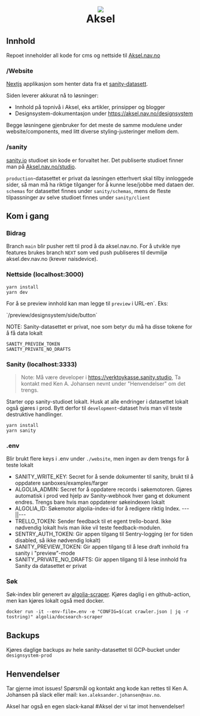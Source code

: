 <h1 align="center">
    <img src="https://user-images.githubusercontent.com/26967723/164701858-e8237611-1285-4c68-b9e3-e047499b94cf.svg" />
    <br/>Aksel
</h1>

## Innhold

Repoet inneholder all kode for cms og nettside til [Aksel.nav.no](https://aksel.nav.no/)

### /Website

[Nextjs](https://nextjs.org/) applikasjon som henter data fra et [sanity-datasett](https://www.sanity.io/).

Siden leverer akkurat nå to løsninger:

- Innhold på topnivå i Aksel, eks artikler, prinsipper og blogger
- Designsystem-dokumentasjon under https://aksel.nav.no/designsystem

Begge løsningene gjenbruker for det meste de samme modulene under website/components, med litt diverse styling-justeringer mellom dem.

### /sanity

[sanity.io](https://www.sanity.io/) studioet sin kode er forvaltet her. Det publiserte studioet finner man på [Aksel.nav.no/studio](Aksel.nav.no/studio).

`production`-datasettet er privat da løsningen etterhvert skal tilby innloggede sider, så man må ha riktige tilganger for å kunne lese/jobbe med dataen der. `schemas` for datasettet finnes under `sanity/schemas`, mens de fleste tilpassninger av selve studioet finnes under `sanity/client`

## Kom i gang

### Bidrag

Branch `main` blir pusher rett til prod å da aksel.nav.no. For å utvikle nye features brukes branch `NEXT` som
ved push publiseres til devmiljø aksel.dev.nav.no (krever naisdevice).

### Nettside (localhost:3000)

```
yarn install
yarn dev
```

For å se preview innhold kan man legge til `preview` i URL-en´.
Eks:

`/preview/designsystem/side/button´

NOTE: Sanity-datasettet er privat, noe som betyr du må ha disse tokene for å få data lokalt

```
SANITY_PREVIEW_TOKEN
SANITY_PRIVATE_NO_DRAFTS
```

### Sanity (localhost:3333)

> Note: Må være developer i https://verktoykasse.sanity.studio, Ta kontakt med Ken A. Johansen nevnt under "Henvendelser" om det trengs.

Starter opp sanity-studioet lokalt. Husk at alle endringer i datasettet lokalt også gjøres i prod. Bytt derfor til `development`-dataset hvis man vil teste destruktive handlinger.

```
yarn install
yarn sanity
```

### .env

Blir brukt flere keys i .env under `./website`, men ingen av dem trengs for å teste lokalt

- SANITY_WRITE_KEY: Secret for å sende dokumenter til sanity, brukt til å oppdatere sanboxes/examples/farger
- ALGOLIA_ADMIN: Secret for å oppdatere records i søkemotoren. Gjøres automatisk i prod ved hjelp av Sanity-webhook hver gang et dokument endres. Trengs bare hvis man oppdaterer søkeindexen lokalt
- ALGOLIA_ID: Søkemotor algolia-index-id for å redigere riktig Index. ---||---
- TRELLO_TOKEN: Sender feedback til et egent trello-board. Ikke nødvendig lokalt hvis man ikke vil teste feedback-modulen.
- SENTRY_AUTH_TOKEN: Gir appen tilgang til Sentry-logging (er for tiden disabled, så ikke nødvendig lokalt)
- SANITY_PREVIEW_TOKEN: Gir appen tilgang til å lese draft innhold fra sanity i "preview"-mode
- SANITY_PRIVATE_NO_DRAFTS: Gir appen tilgang til å lese innhold fra Sanity da datasettet er privat

### Søk

Søk-index blir generert av [algolia-scraper](https://github.com/algolia/docsearch-scraper). Kjøres daglig i en github-action, men kan kjøres lokalt også med docker.

```
docker run -it --env-file=.env -e "CONFIG=$(cat crawler.json | jq -r tostring)" algolia/docsearch-scraper
```

## Backups

Kjøres daglige backups av hele sanity-datasettet til GCP-bucket under `designsystem-prod`

## Henvendelser

Tar gjerne imot issues! Spørsmål og kontakt ang kode kan rettes til Ken A. Johansen på slack eller mail: `ken.aleksander.johansen@nav.no`.

Aksel har også en egen slack-kanal #Aksel der vi tar imot henvendelser!
